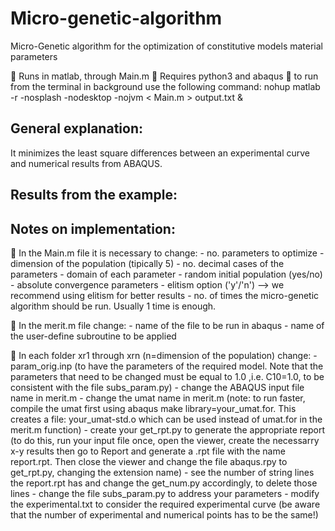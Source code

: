 # Micro-genetic-algorithm

Micro-Genetic algorithm for the optimization of constitutive models material parameters

&#x1F538; Runs in matlab, through Main.m
&#x1F538; Requires python3 and abaqus
&#x1F538; to run from the terminal in background use the following command:
nohup matlab -r -nosplash -nodesktop -nojvm < Main.m > output.txt &

## **General explanation:**

It minimizes the least square differences between an experimental curve
and numerical results from ABAQUS.

## **Results from the example:**


## **Notes on implementation:**

&#x1F538; In the Main.m file it is necessary to change:
    - no. parameters to optimize
    - dimension of the population (tipically 5)
    - no. decimal cases of the parameters
    - domain of each parameter
    - random initial population (yes/no)
    - absolute convergence parameters
    - elitism option ('y'/'n') --> we recommend using elitism for better results
    - no. of times the micro-genetic algorithm should be run. Usually 1 time is enough.

&#x1F538; In the merit.m file change:
    - name of the file to be run in abaqus
    - name of the user-define subroutine to be applied

&#x1F538; In each folder xr1 through xrn (n=dimension of the population) change:
    - param_orig.inp (to have the parameters of the required model. Note that
       the parameters that need to be changed must be equal to 1.0 ,i.e. C10=1.0, to be consistent
       with the file subs_param.py)
    - change the ABAQUS input file name in merit.m
    - change the umat name in merit.m (note: to run faster, compile the umat first using abaqus make library=your_umat.for. This creates a file: your_umat-std.o which can be used instead of umat.for in the merit.m function)
    - create your get_rpt.py to generate the appropriate report (to do this, run your input file once,
      open the viewer, create the necessarry x-y results then go to Report and generate a .rpt file with
      the name report.rpt. Then close the viewer and change the file abaqus.rpy to get_rpt.py, changing
      the extension name)
    - see the number of string lines the report.rpt has and change the get_num.py accordingly, to delete those lines
    - change the file subs_param.py to address your parameters
    - modify the experimental.txt to consider the required experimental curve (be aware that the number of
    experimental and numerical points has to be the same!)